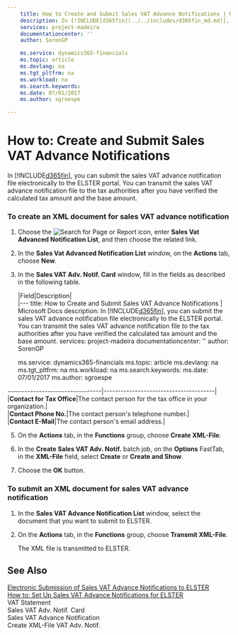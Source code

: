 ```yaml
---
    title: How to Create and Submit Sales VAT Advance Notifications | Microsoft Docs
    description: In [!INCLUDE[d365fin](../../includes/d365fin_md.md)], you can submit the sales VAT advance notification file electronically to the ELSTER portal. You can transmit the sales VAT advance notification file to the tax authorities after you have verified the calculated tax amount and the base amount.
    services: project-madeira
    documentationcenter: ''
    author: SorenGP

    ms.service: dynamics365-financials
    ms.topic: article
    ms.devlang: na
    ms.tgt_pltfrm: na
    ms.workload: na
    ms.search.keywords:
    ms.date: 07/01/2017
    ms.author: sgroespe

---
```

# How to: Create and Submit Sales VAT Advance Notifications
In [!INCLUDE[d365fin](../../includes/d365fin_md.md)], you can submit the sales VAT advance notification file electronically to the ELSTER portal. You can transmit the sales VAT advance notification file to the tax authorities after you have verified the calculated tax amount and the base amount.  
  
### To create an XML document for sales VAT advance notification  
  
1.  Choose the ![Search for Page or Report](media/ui-search/search_small.png "Search for Page or Report icon") icon, enter **Sales Vat Advanced Notification List**, and then choose the related link.  
  
2.  In the **Sales Vat Advanced Notification List** window, on the **Actions** tab, choose **New**.  
  
3.  In the **Sales VAT Adv. Notif. Card** window, fill in the fields as described in the following table.  
  
    |Field|Description|  
    |---
    title: How to Create and Submit Sales VAT Advance Notifications | Microsoft Docs
    description: In [!INCLUDE[d365fin](../../includes/d365fin_md.md)], you can submit the sales VAT advance notification file electronically to the ELSTER portal. You can transmit the sales VAT advance notification file to the tax authorities after you have verified the calculated tax amount and the base amount.
    services: project-madeira
    documentationcenter: ''
    author: SorenGP

    ms.service: dynamics365-financials
    ms.topic: article
    ms.devlang: na
    ms.tgt_pltfrm: na
    ms.workload: na
    ms.search.keywords:
    ms.date: 07/01/2017
    ms.author: sgroespe

---------------------------------|---------------------------------------|  
    |**Contact for Tax Office**|The contact person for the tax office in your organization.|  
    |**Contact Phone No.**|The contact person's telephone number.|  
    |**Contact E-Mail**|The contact person's email address.|  
  
5.  On the **Actions** tab, in the **Functions** group, choose **Create XML-File**.  
  
6.  In the **Create Sales VAT Adv. Notif.** batch job, on the **Options** FastTab, in the **XML-File** field, select **Create** or **Create and Show**.  
  
7.  Choose the **OK** button.  
  
### To submit an XML document for sales VAT advance notification  
  
1.  In the **Sales VAT Advance Notification List** window, select the document that you want to submit to ELSTER.  
  
2.  On the **Actions** tab, in the **Functions** group, choose **Transmit XML-File**.  
  
     The XML file is transmitted to ELSTER.  
  
## See Also  
 [Electronic Submission of Sales VAT Advance Notifications to ELSTER](electronic-submission-of-sales-vat-advance-notifications-to-elster.md)   
 [How to: Set Up Sales VAT Advance Notifications for ELSTER](how-to-set-up-sales-vat-advance-notifications-for-elster.md)   
 VAT Statement   
 Sales VAT Adv. Notif. Card   
 Sales VAT Advance Notification   
 Create XML-File VAT Adv. Notif.